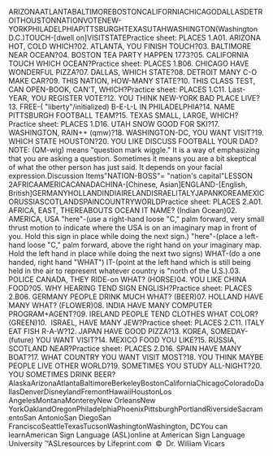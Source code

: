 ARIZONAATLANTABALTIMOREBOSTONCALIFORNIACHICAGODALLASDETROITHOUSTONNATIONVOTENEW-YORKPHILADELPHIAPITTSBURGHTEXASUTAHWASHINGTON(Washington D.C.)TOUCH-[dwell on]VISITSTATEPractice sheet: PLACES 1.A01.  ARIZONA HOT, COLD WHICH?02.  ATLANTA, YOU FINISH TOUCH?03.  BALTIMORE NEAR OCEAN?04.  BOSTON TEA PARTY HAPPEN 1773?05.  CALIFORNIA TOUCH WHICH OCEAN?Practice sheet: PLACES 1.B06.  CHICAGO HAVE WONDERFUL PIZZA?07.  DALLAS, WHICH STATE?08.  DETROIT MANY C-O MAKE CAR?09.  THIS NATION, HOW-MANY STATE?10.  THIS CLASS TEST, CAN OPEN-BOOK, CAN'T, WHICH?Practice sheet: PLACES 1.C11.  Last-YEAR, YOU REGISTER VOTE?12.  YOU THINK NEW-YORK BAD PLACE LIVE?13.  FREE-( "liberty"/initialized) B-E-L-L IN PHILADELPHIA?14.  NAME PITTSBURGH FOOTBALL TEAM?15.  TEXAS SMALL, LARGE, WHICH?Practice sheet: PLACES 1.D16.  UTAH SNOW GOOD FOR SKI?17.  WASHINGTON, RAIN++ (qmw)?18.  WASHINGTON-DC, YOU WANT VISIT?19.  WHICH STATE HOUSTON?20. YOU LIKE DISCUSS FOOTBALL YOUR DAD?NOTE:  (QM-wig) means "question mark wiggle."  It is a way of emphasizing that you are asking a question. 
	Sometimes it means you are a bit skeptical of what the other person has just 
	said. It depends on your facial expression.Discussion Items"NATION-BOSS"= "nation's capital"LESSON 2AFRICAAMERICACANADACHINA-[Chinese, Asian]ENGLAND-[English, British]GERMANYHOLLANDINDIAIRELANDISRAELITALYJAPANKOREAMEXICORUSSIASCOTLANDSPAINCOUNTRYWORLDPractice sheet: PLACES 2.A01. AFRICA, EAST, THEREABOUTS OCEAN IT NAME? (Indian Ocean)02. AMERICA, USA "here"-(use a right-hand loose "C," palm forward, very 
		small thrust motion to indicate where the USA is on an imaginary map in 
		front of you. Hold this sign in place while doing the next sign.) 
		"here"-(place a left-hand loose "C," palm forward, above the right hand 
		on your imaginary map. Hold the left hand in place while doing the next 
		two signs) WHAT-(do a one handed, right hand "WHAT") IT-(point at the 
		left hand which is still being held in the air to represent whatever 
		country is "north of the U.S.).03. POLICE CANADA, THEY RIDE-on WHAT? (HORSE)04. YOU LIKE CHINA FOOD?05. WHY HEARING TEND SIGN ENGLISH?Practice sheet: PLACES 2.B06. GERMANY PEOPLE DRINK MUCH WHAT? (BEER)07. HOLLAND HAVE MANY WHAT? (FLOWER)08. INDIA HAVE MANY COMPUTER PROGRAM+AGENT?09. IRELAND PEOPLE TEND CLOTHES WHAT COLOR? (GREEN)10.  ISRAEL, HAVE MANY JEW?Practice sheet: PLACES 2.C11. ITALY EAT FISH R-A-W?12. JAPAN HAVE GOOD PIZZA?13. KOREA, SOMEDAY-(future) YOU WANT VISIT?14. MEXICO FOOD YOU LIKE?15. RUSSIA, SCOTLAND NEAR?Practice sheet: PLACES 2.D16. SPAIN HAVE MANY BOAT?17. WHAT COUNTRY YOU WANT VISIT MOST?18. YOU THINK MAYBE PEOPLE LIVE OTHER WORLD?19. SOMETIMES YOU STUDY ALL-NIGHT?20. YOU SOMETIMES DRINK BEER?AlaskaArizonaAtlantaBaltimoreBerkeleyBostonCaliforniaChicagoColoradoDallasDenverDisneylandFremontHawaiiHoustonLos AngelesMontanaMontereyNew OrleansNew YorkOaklandOregonPhiladelphiaPhoenixPittsburghPortlandRiversideSacramentoSan AntonioSan DiegoSan FranciscoSeattleTexasTucsonWashingtonWashington, DCYou can learnAmerican Sign Language (ASL)online at American Sign Language University ™ASLresources by Lifeprint.com  ©  Dr. William Vicars